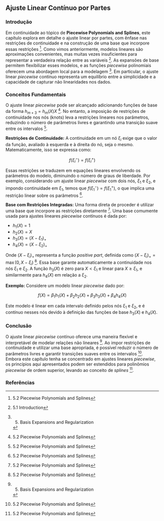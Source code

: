 ## Ajuste Linear Contínuo por Partes

### Introdução
Em continuidade ao tópico de **Piecewise Polynomials and Splines**, este capítulo explora em detalhe o ajuste linear por partes, com ênfase nas restrições de continuidade e na construção de uma base que incorpore essas restrições [^5]. Como vimos anteriormente, modelos lineares são aproximações convenientes, mas muitas vezes insuficientes para representar a verdadeira relação entre as variáveis [^1]. As expansões de base permitem flexibilizar esses modelos, e as funções *piecewise* polinomiais oferecem uma abordagem local para a modelagem [^2]. Em particular, o ajuste linear *piecewise* contínuo representa um equilíbrio entre a simplicidade e a capacidade de capturar não linearidades nos dados.

### Conceitos Fundamentais

O ajuste linear *piecewise* pode ser alcançado adicionando funções de base da forma $h_{m+3} = h_m(X)X$ [^5]. No entanto, a imposição de restrições de continuidade nos nós (knots) leva a restrições lineares nos parâmetros, reduzindo o número de parâmetros livres e garantindo uma transição suave entre os intervalos [^5].

**Restrições de Continuidade:** A continuidade em um nó $\xi_i$ exige que o valor da função, avaliado à esquerda e à direita do nó, seja o mesmo. Matematicamente, isso se expressa como:

$$f(\xi_i^-) = f(\xi_i^+)$$

Essas restrições se traduzem em equações lineares envolvendo os parâmetros do modelo, diminuindo o número de graus de liberdade. Por exemplo, considerando um ajuste linear *piecewise* com dois nós, $\xi_1$ e $\xi_2$, e impondo continuidade em $\xi_1$, temos que $f(\xi_1^-) = f(\xi_1^+)$, o que implica uma restrição linear sobre os parâmetros [^3].

**Base com Restrições Integradas:** Uma forma direta de proceder é utilizar uma base que incorpore as restrições diretamente [^5]. Uma base comumente usada para ajustes lineares *piecewise* contínuos é dada por:

*   $h_1(X) = 1$
*   $h_2(X) = X$
*   $h_3(X) = (X - \xi_1)_+$
*   $h_4(X) = (X - \xi_2)_+$

Onde $(X - \xi_i)_+$ representa a função *positive part*, definida como $(X - \xi_i)_+ = \max(0, X - \xi_i)$ [^3]. Essa base garante automaticamente a continuidade nos nós $\xi_1$ e $\xi_2$. A função $h_3(X)$ é zero para $X < \xi_1$ e linear para $X \geq \xi_1$, e similarmente para $h_4(X)$ em relação a $\xi_2$.

**Exemplo:** Considere um modelo linear *piecewise* dado por:

$$f(X) = \beta_1 h_1(X) + \beta_2 h_2(X) + \beta_3 h_3(X) + \beta_4 h_4(X)$$

Este modelo é linear em cada intervalo definido pelos nós $\xi_1$ e $\xi_2$, e é contínuo nesses nós devido à definição das funções de base $h_3(X)$ e $h_4(X)$.

### Conclusão

O ajuste linear *piecewise* contínuo oferece uma maneira flexível e interpretável de modelar relações não lineares [^2]. Ao impor restrições de continuidade e utilizar uma base apropriada, é possível reduzir o número de parâmetros livres e garantir transições suaves entre os intervalos [^5]. Embora este capítulo tenha se concentrado em ajustes lineares *piecewise*, os princípios aqui apresentados podem ser estendidos para polinômios *piecewise* de ordem superior, levando ao conceito de *splines* [^3].

### Referências

[^1]: 5.1 Introduction
[^2]: 5. Basis Expansions and Regularization
[^3]: 5.2 Piecewise Polynomials and Splines
[^5]: 5.2 Piecewise Polynomials and Splines<!-- END -->